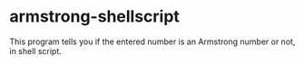 # armstrong-shellscript
 This program tells you if the entered number is an Armstrong number or not, in shell script.
